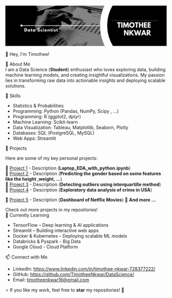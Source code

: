 ![TIMOTHEE NKWAR ](https://github.com/TimotheeNkwar/TIMOTHEE-NKWAR/blob/main/Data%20Scientist.png)

 👋 Hey, I'm Timothee!  

 🚀 About Me  
I am a Data Science (**Student**) enthusiast who loves exploring data, building machine learning models, and creating insightful visualizations. My passion lies in transforming raw data into actionable insights and deploying scalable solutions.  

🔧 Skills  

- Statistics & Probabilities
- Programming: Python (Pandas, NumPy, Scipy , ...)
- Programming: R (ggplot2, dplyr)  
- Machine Learning: Scikit-learn
- Data Visualization: Tableau, Matplotlib, Seaborn, Plotly 
- Databases: SQL (PostgreSQL, MySQL)   
- Web Apps: Streamlit
  
 📌 Projects  
 
Here are some of my key personal projects: 

🔹 [Project 1](#) - Description  (**Laptop_EDA_with_python.ipynb**)  
🔹 [Project 2](#) - Description (**Predicting the gender based on some features like the height ,weight, ...**)  
🔹 [Project 3](#) - Description (**Detecting outliers using interquartille method**)  
🔹 [Project 4](#) - Description (**Exploratory data analysis of crime in USA**)
 
🔹 [Project 5](#) - Description (**Dashboard of Netflix Movies**) 
🔹 **And more ...**

Check out more projects in my repositories!  
🌱 Currently Learning

- TensorFlow – Deep learning & AI applications  
- Streamlit – Building interactive web apps  
- Docker & Kubernetes – Deploying scalable ML models
- Databricks & Pyspark - Big Data
- Google Cloud  - Cloud Platform

  
📫 Connect with Me  
- LinkedIn: https://www.linkedin.com/in/timothee-nkwar-728377222/
- GitHub: https://github.com/TimotheeNkwar/DataScience/
- Email: timotheenkwar16@gmail.com

⭐️ If you like my work, feel free to **star** my repositories! 🚀  

